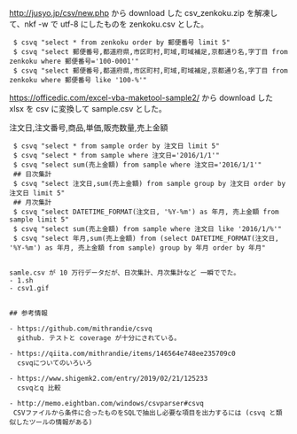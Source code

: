 http://jusyo.jp/csv/new.php
から download した csv_zenkoku.zip  を解凍して、nkf -w で utf-8 にしたものを zenkoku.csv とした。

```
 $ csvq "select * from zenkoku order by 郵便番号 limit 5"
 $ csvq "select 郵便番号,都道府県,市区町村,町域,町域補足,京都通り名,字丁目 from zenkoku where 郵便番号='100-0001'"
 $ csvq "select 郵便番号,都道府県,市区町村,町域,町域補足,京都通り名,字丁目 from zenkoku where 郵便番号 like '100-%'"

```

https://officedic.com/excel-vba-maketool-sample2/ から download した xlsx を csv に変換して sample.csv とした。

注文日,注文番号,商品,単価,販売数量,売上金額

```
 $ csvq "select * from sample order by 注文日 limit 5"
 $ csvq "select * from sample where 注文日='2016/1/1'"
 $ csvq "select sum(売上金額) from sample where 注文日='2016/1/1'"
 ## 日次集計
 $ csvq "select 注文日,sum(売上金額) from sample group by 注文日 order by 注文日 limit 5"
 ## 月次集計
 $ csvq "select DATETIME_FORMAT(注文日, '%Y-%m') as 年月, 売上金額 from sample limit 5"
 $ csvq "select sum(売上金額) from sample where 注文日 like '2016/1/%'"
 $ csvq "select 年月,sum(売上金額) from (select DATETIME_FORMAT(注文日, '%Y-%m') as 年月, 売上金額 from sample) group by 年月 order by 年月"


samle.csv が 10 万行データだが、日次集計、月次集計など 一瞬ででた。  
- 1.sh
- csv1.gif


## 参考情報

- https://github.com/mithrandie/csvq
  github. テストと coverage が十分にされている。

- https://qiita.com/mithrandie/items/146564e748ee235709c0
  csvqについてのいろいろ

- https://www.shigemk2.com/entry/2019/02/21/125233
  csvqとq 比較

- http://memo.eightban.com/windows/csvparser#csvq
 CSVファイルから条件に合ったものをSQLで抽出し必要な項目を出力するには (csvq と類似したツールの情報がある)
 